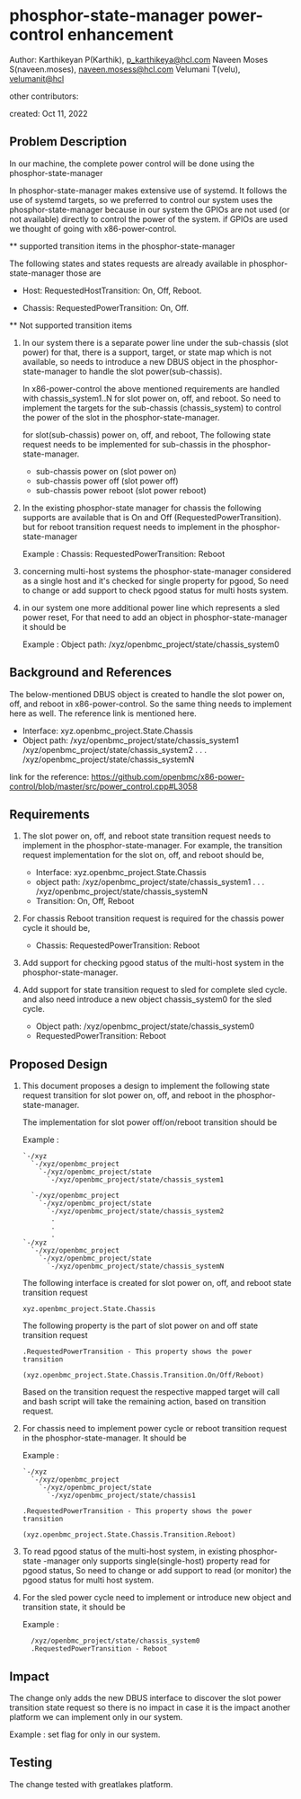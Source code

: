 # phosphor-state-manager power-control enhancement

Author:
   Karthikeyan P(Karthik), [p_karthikeya@hcl.com](mailto:p_karthikeya@hcl.com)
   Naveen Moses S(naveen.moses), [naveen.mosess@hcl.com](mailto:naveen.mosess@hcl.com)
   Velumani T(velu),  [velumanit@hcl](mailto:velumanit@hcl.com)

other contributors:

created:
    Oct 11, 2022

## Problem Description

In our machine, the complete power control will be done using the 
phosphor-state-manager

In phosphor-state-manager makes extensive use of systemd. It
follows the use of systemd targets, so we preferred to control
our system uses the phosphor-state-manager because in our system 
the GPIOs are not used (or not available) directly to control the
power of the system. if GPIOs are used we thought of going with 
x86-power-control.

** supported transition items in the phosphor-state-manager

The following states and states requests are already available in
phosphor-state-manager those are

   * Host: RequestedHostTransition: On, Off, Reboot.

   * Chassis: RequestedPowerTransition: On, Off.

** Not supported transition items

1. In our system there is a separate power line under the sub-chassis (slot 
   power) for that, there is a support, target, or state map which is not 
   available, so needs to introduce a new DBUS object in the phosphor-
   state-manager to handle the slot power(sub-chassis).
   
   In x86-power-control the above mentioned requirements are handled
   with chassis_system1..N for slot power on, off, and reboot. So
   need to implement the targets for the sub-chassis (chassis_system) 
   to control the power of the slot in the phosphor-state-manager.

   for slot(sub-chassis) power on, off, and reboot, The following state 
   request needs to be implemented for sub-chassis in the 
   phosphor-state-manager.

    * sub-chassis power on (slot power on)
    * sub-chassis power off (slot power off)
    * sub-chassis power reboot (slot power reboot)

2. In the existing phosphor-state manager for chassis the following 
   supports are available that is  On and Off (RequestedPowerTransition).
   but for reboot transition request needs to implement in the
   phosphor-state-manager

   Example :
           Chassis: RequestedPowerTransition: Reboot

3. concerning multi-host systems the phosphor-state-manager
   considered as a single host and it's checked for single property for
   pgood, So need to change or add support to check pgood status for
   multi hosts system.

4. in our system one more additional power line which represents a sled
   power reset, For that need to add an object in phosphor-state-manager
    it should be

   Example :
           Object path: /xyz/openbmc_project/state/chassis_system0

## Background and References

The below-mentioned DBUS object is created to handle the slot power on,
off, and reboot in x86-power-control. So the same thing needs to
implement here as well. The reference link is mentioned here.

   * Interface: xyz.openbmc_project.State.Chassis
   * Object path: /xyz/openbmc_project/state/chassis_system1
                  /xyz/openbmc_project/state/chassis_system2
                  .
                  .
                  .
                  /xyz/openbmc_project/state/chassis_systemN


link for the reference:
https://github.com/openbmc/x86-power-control/blob/master/src/power_control.cpp#L3058

## Requirements

1. The slot power on, off, and reboot state transition request needs to implement
   in the phosphor-state-manager. For example, the transition request 
   implementation for the slot on, off, and reboot should be,

    * Interface: xyz.openbmc_project.State.Chassis
    * object path: /xyz/openbmc_project/state/chassis_system1
                  .
                  .
                  .
                  /xyz/openbmc_project/state/chassis_systemN
    * Transition: On, Off, Reboot

2. For chassis Reboot transition request is required for the chassis
   power cycle it should be,

    * Chassis: RequestedPowerTransition: Reboot

3. Add support for checking pgood status of the multi-host system in
   the phosphor-state-manager.

4. Add support for state transition request to sled for complete sled
   cycle. and also need introduce a new object chassis_system0 for
   the sled cycle.

    * Object path: /xyz/openbmc_project/state/chassis_system0
    * RequestedPowerTransition: Reboot

## Proposed Design

1. This document proposes a design to implement the following state request
   transition for slot power on, off, and reboot in the phosphor-state-manager.

   The implementation for slot power off/on/reboot transition should be

   Example :

   ```
   `-/xyz
     `-/xyz/openbmc_project
       `-/xyz/openbmc_project/state
         `-/xyz/openbmc_project/state/chassis_system1

     `-/xyz/openbmc_project
       `-/xyz/openbmc_project/state
         `-/xyz/openbmc_project/state/chassis_system2
          .
          .
          .
   `-/xyz
     `-/xyz/openbmc_project
       `-/xyz/openbmc_project/state
         `-/xyz/openbmc_project/state/chassis_systemN

   ```
   The following interface is created for slot power on, off, and reboot
   state transition request

   ```
   xyz.openbmc_project.State.Chassis

   ```

   The following property is the part of slot power on and off state
   transition request

   ```
   .RequestedPowerTransition - This property shows the power transition
                        (xyz.openbmc_project.State.Chassis.Transition.On/Off/Reboot)

   ```
   Based on the transition request the respective mapped target will call
   and bash script will take the remaining action, based on transition request.

2. For chassis need to implement power cycle or reboot transition 
   request in the phosphor-state-manager. It should be

   Example :

   ```
   `-/xyz
     `-/xyz/openbmc_project
       `-/xyz/openbmc_project/state
         `-/xyz/openbmc_project/state/chassis1

   .RequestedPowerTransition - This property shows the power transition
                          (xyz.openbmc_project.State.Chassis.Transition.Reboot)

   ```

3. To read pgood status of the multi-host system, in existing phosphor-state
   -manager only supports single(single-host) property read for pgood status,
   So need to change or add support to read (or monitor) the pgood status for
   multi host system.

4. For the sled power cycle need to implement or introduce new object and
   transition state, it should be

   Example :

   ```
     /xyz/openbmc_project/state/chassis_system0
     .RequestedPowerTransition - Reboot

   ```
## Impact

The change only adds the new DBUS interface to discover the slot power
transition state request so there is no impact in case it is the impact
another platform we can implement only in our system.

 Example : set flag for only in our system.

## Testing

The change tested with greatlakes platform.
